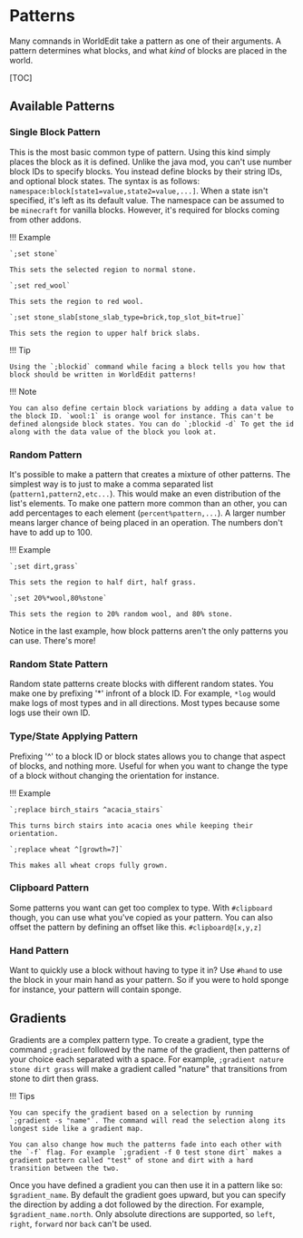 # Patterns

Many comnands in WorldEdit take a pattern as one of their arguments. A pattern determines what blocks, and what _kind_ of blocks are placed in the world.

[TOC]

## Available Patterns

### Single Block Pattern

This is the most basic common type of pattern. Using this kind simply places the block as it is defined. Unlike the java mod, you can't use number block IDs to specify blocks. You instead define blocks by their string IDs, and optional block states. The syntax is as follows: `namespace:block[state1=value,state2=value,...]`. When a state isn't specified, it's left as its default value.
The namespace can be assumed to be `minecraft` for vanilla blocks. However, it's required for blocks coming from other addons.

!!! Example

    `;set stone`
    
    This sets the selected region to normal stone.
    
    `;set red_wool`
    
    This sets the region to red wool.
    
    `;set stone_slab[stone_slab_type=brick,top_slot_bit=true]`
    
    This sets the region to upper half brick slabs.

!!! Tip

    Using the `;blockid` command while facing a block tells you how that block should be written in WorldEdit patterns!

!!! Note

    You can also define certain block variations by adding a data value to the block ID. `wool:1` is orange wool for instance. This can't be defined alongside block states. You can do `;blockid -d` To get the id along with the data value of the block you look at.

### Random Pattern

It's possible to make a pattern that creates a mixture of other patterns. The simplest way is to just to make a comma separated list (`pattern1,pattern2,etc...`). This would make an even distribution of the list's elements. To make one pattern more common than an other, you can add percentages to each element (`percent%pattern,...`). A larger number means larger chance of being placed in an operation. The numbers don't have to add up to 100.

!!! Example

    `;set dirt,grass`
    
    This sets the region to half dirt, half grass.
    
    `;set 20%*wool,80%stone`
    
    This sets the region to 20% random wool, and 80% stone.

Notice in the last example, how block patterns aren't the only patterns you can use. There's more!

### Random State Pattern

Random state patterns create blocks with different random states. You make one by prefixing '\*' infront of a block ID. For example, `*log` would make logs of most types and in all directions. Most types because some logs use their own ID.

### Type/State Applying Pattern

Prefixing '^' to a block ID or block states allows you to change that aspect of blocks, and nothing more. Useful for when you want to change the type of a block without changing the orientation for instance.

!!! Example

    `;replace birch_stairs ^acacia_stairs`
    
    This turns birch stairs into acacia ones while keeping their orientation.
    
    `;replace wheat ^[growth=7]`
    
    This makes all wheat crops fully grown.

### Clipboard Pattern

Some patterns you want can get too complex to type. With `#clipboard` though, you can use what you've copied as your pattern. You can also offset the pattern by defining an offset like this. `#clipboard@[x,y,z]`

### Hand Pattern

Want to quickly use a block without having to type it in? Use `#hand` to use the block in your main hand as your pattern. So if you were to hold sponge for instance, your pattern will contain sponge.

## Gradients

Gradients are a complex pattern type. To create a gradient, type the command `;gradient` followed by the name of the gradient, then patterns of your choice each separated with a space. For example, `;gradient nature stone dirt grass` will make a gradient called "nature" that transitions from stone to dirt then grass.

!!! Tips

    You can specify the gradient based on a selection by running `;gradient -s "name"`. The command will read the selection along its longest side like a gradient map.

    You can also change how much the patterns fade into each other with the `-f` flag. For example `;gradient -f 0 test stone dirt` makes a gradient pattern called "test" of stone and dirt with a hard transition between the two.

Once you have defined a gradient you can then use it in a pattern like so: `$gradient_name`. By default the gradient goes upward, but you can specify the direction by adding a dot followed by the direction. For example, `$gradient_name.north`. Only absolute directions are supported, so `left`, `right`, `forward` nor `back` can't be used.

